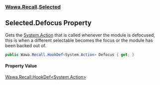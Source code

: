 ### [Wawa.Recall](Wawa.Recall.md 'Wawa.Recall').[Selected](Selected.md 'Wawa.Recall.Selected')

## Selected.Defocus Property

Gets the [System.Action](https://docs.microsoft.com/en-us/dotnet/api/System.Action 'System.Action') that is called whenever the module is defocused,  
this is when a different selectable becomes the focus or the module has been backed out of.

```csharp
public Wawa.Recall.HookDef<System.Action> Defocus { get; }
```

#### Property Value
[Wawa.Recall.HookDef&lt;](HookDef{T}.md 'Wawa.Recall.HookDef<T>')[System.Action](https://docs.microsoft.com/en-us/dotnet/api/System.Action 'System.Action')[&gt;](HookDef{T}.md 'Wawa.Recall.HookDef<T>')